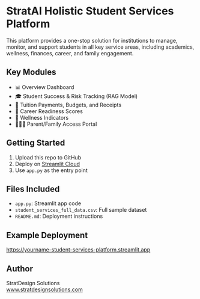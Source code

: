 
# StratAI Holistic Student Services Platform

This platform provides a one-stop solution for institutions to manage, monitor, and support students in all key service areas, including academics, wellness, finances, career, and family engagement.

## Key Modules

- 📊 Overview Dashboard
- 🎓 Student Success & Risk Tracking (RAG Model)
- 💸 Tuition Payments, Budgets, and Receipts
- 💼 Career Readiness Scores
- 🧠 Wellness Indicators
- 👨‍👩‍👧 Parent/Family Access Portal

## Getting Started

1. Upload this repo to GitHub
2. Deploy on [Streamlit Cloud](https://streamlit.io/cloud)
3. Use `app.py` as the entry point

## Files Included

- `app.py`: Streamlit app code
- `student_services_full_data.csv`: Full sample dataset
- `README.md`: Deployment instructions

## Example Deployment

https://yourname-student-services-platform.streamlit.app

## Author

StratDesign Solutions  
www.stratdesignsolutions.com
